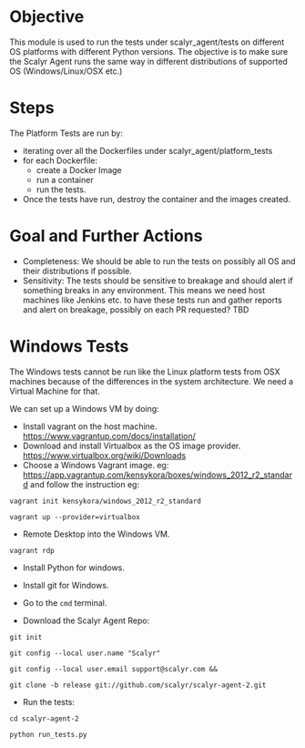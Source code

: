 # Objective
This module is used to run the tests under scalyr_agent/tests on different OS platforms 
with different Python versions. The objective is to make sure the Scalyr Agent runs the same way 
in different distributions of supported OS (Windows/Linux/OSX etc.)

# Steps
The Platform Tests are run by:
* iterating over all the Dockerfiles under scalyr_agent/platform_tests
* for each Dockerfile:
    * create a Docker Image
    * run a container
    * run the tests.
* Once the tests have run, destroy the container and the images created.

# Goal and Further Actions
* Completeness: We should be able to run the tests on possibly all OS and their distributions if possible.
* Sensitivity: The tests should be sensitive to breakage and should alert if something breaks in any environment. 
This means we need host machines like Jenkins etc. to have these tests run and gather reports and alert on breakage, 
possibly on each PR requested? TBD




# Windows Tests

The Windows tests cannot be run like the Linux platform tests from OSX machines because
of the differences in the system architecture. We need a Virtual Machine for that.

We can set up a Windows VM by doing:

* Install vagrant on the host machine. https://www.vagrantup.com/docs/installation/
* Download and install Virtualbox as the OS image provider. https://www.virtualbox.org/wiki/Downloads
* Choose a Windows Vagrant image. eg: https://app.vagrantup.com/kensykora/boxes/windows_2012_r2_standard 
and follow the instruction eg: 

```
vagrant init kensykora/windows_2012_r2_standard

vagrant up --provider=virtualbox
```
* Remote Desktop into the Windows VM. 
```
vagrant rdp
```

* Install Python for windows.

* Install git for Windows.

* Go to the ``cmd`` terminal.

* Download the Scalyr Agent Repo:

```
git init

git config --local user.name "Scalyr" 

git config --local user.email support@scalyr.com && 

git clone -b release git://github.com/scalyr/scalyr-agent-2.git
```

* Run the tests:

```
cd scalyr-agent-2

python run_tests.py
```
